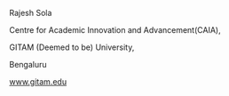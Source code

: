 Rajesh Sola

Centre for Academic Innovation and Advancement(CAIA),

GITAM (Deemed to be) University,

Bengaluru

www.gitam.edu
